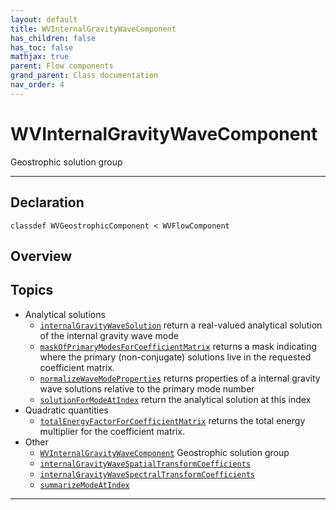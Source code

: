 ```yaml
---
layout: default
title: WVInternalGravityWaveComponent
has_children: false
has_toc: false
mathjax: true
parent: Flow components
grand_parent: Class documentation
nav_order: 4
---
```


#  WVInternalGravityWaveComponent

Geostrophic solution group


---

## Declaration

<div class="language-matlab highlighter-rouge"><div class="highlight"><pre class="highlight"><code>classdef WVGeostrophicComponent < WVFlowComponent</code></pre></div></div>

## Overview
 
  


## Topics
+ Analytical solutions
  + [`internalGravityWaveSolution`](/classes/flow-components/wvinternalgravitywavecomponent/internalgravitywavesolution.html) return a real-valued analytical solution of the internal gravity wave mode
  + [`maskOfPrimaryModesForCoefficientMatrix`](/classes/flow-components/wvinternalgravitywavecomponent/maskofprimarymodesforcoefficientmatrix.html) returns a mask indicating where the primary (non-conjugate) solutions live in the requested coefficient matrix.
  + [`normalizeWaveModeProperties`](/classes/flow-components/wvinternalgravitywavecomponent/normalizewavemodeproperties.html) returns properties of a internal gravity wave solutions relative to the primary mode number
  + [`solutionForModeAtIndex`](/classes/flow-components/wvinternalgravitywavecomponent/solutionformodeatindex.html) return the analytical solution at this index
+ Quadratic quantities
  + [`totalEnergyFactorForCoefficientMatrix`](/classes/flow-components/wvinternalgravitywavecomponent/totalenergyfactorforcoefficientmatrix.html) returns the total energy multiplier for the coefficient matrix.
+ Other
  + [`WVInternalGravityWaveComponent`](/classes/flow-components/wvinternalgravitywavecomponent/wvinternalgravitywavecomponent.html) Geostrophic solution group
  + [`internalGravityWaveSpatialTransformCoefficients`](/classes/flow-components/wvinternalgravitywavecomponent/internalgravitywavespatialtransformcoefficients.html) 
  + [`internalGravityWaveSpectralTransformCoefficients`](/classes/flow-components/wvinternalgravitywavecomponent/internalgravitywavespectraltransformcoefficients.html) 
  + [`summarizeModeAtIndex`](/classes/flow-components/wvinternalgravitywavecomponent/summarizemodeatindex.html) 


---